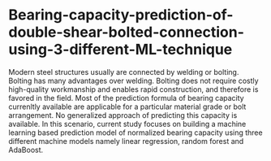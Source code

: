 # Bearing-capacity-prediction-of-double-shear-bolted-connection-using-3-different-ML-technique
Modern steel structures usually are connected by welding or bolting. Bolting has many advantages over welding. Bolting does not require costly high-quality workmanship and enables rapid construction, and therefore is favored in the field. Most of the prediction formula of bearing capacity currenltly available are applicable for a particular material grade or bolt arrangement. No generalized approach of predicting this capacity is available. In this scenario, current study focuses on building a machine learning based prediction model of normalized bearing capacity using three different machine models namely linear regression, random forest and AdaBoost.
